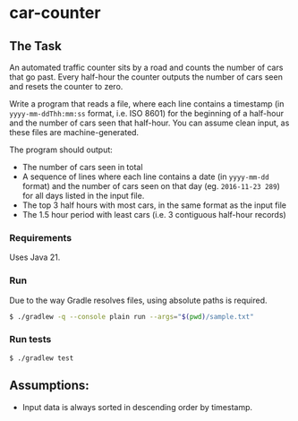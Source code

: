 # car-counter

## The Task

An automated traffic counter sits by a road and counts the number of cars that go past. Every half-hour the counter 
outputs the number of cars seen and resets the counter to zero.

Write a program that reads a file, where each line contains a timestamp (in `yyyy-mm-ddThh:mm:ss` format, i.e. ISO 8601) 
for the beginning of a half-hour and the number of cars seen that half-hour. You can assume clean input, as these files
are machine-generated.

The program should output:
- The number of cars seen in total
- A sequence of lines where each line contains a date (in `yyyy-mm-dd` format) and the number of cars seen on that day
(eg. `2016-11-23 289`) for all days listed in the input file.
- The top 3 half hours with most cars, in the same format as the input file
- The 1.5 hour period with least cars (i.e. 3 contiguous half-hour records)

### Requirements

Uses Java 21.

### Run

Due to the way Gradle resolves files, using absolute paths is required.

```bash
$ ./gradlew -q --console plain run --args="$(pwd)/sample.txt"
```

### Run tests

```shell
$ ./gradlew test
```

## Assumptions:

- Input data is always sorted in descending order by timestamp.
